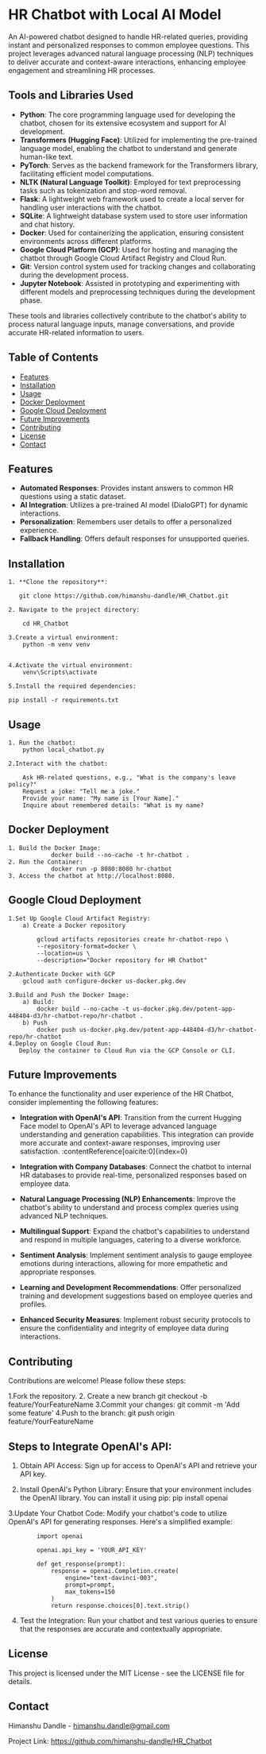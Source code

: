 # HR Chatbot with Local AI Model

An AI-powered chatbot designed to handle HR-related queries, providing instant and personalized responses to common employee questions. 
This project leverages advanced natural language processing (NLP) techniques to deliver accurate and context-aware interactions, enhancing employee engagement and streamlining HR processes.

## Tools and Libraries Used

- **Python**: The core programming language used for developing the chatbot, chosen for its extensive ecosystem and support for AI development.
- **Transformers (Hugging Face)**: Utilized for implementing the pre-trained language model, enabling the chatbot to understand and generate human-like text.
- **PyTorch**: Serves as the backend framework for the Transformers library, facilitating efficient model computations.
- **NLTK (Natural Language Toolkit)**: Employed for text preprocessing tasks such as tokenization and stop-word removal.
- **Flask**: A lightweight web framework used to create a local server for handling user interactions with the chatbot.
- **SQLite**: A lightweight database system used to store user information and chat history.
- **Docker**: Used for containerizing the application, ensuring consistent environments across different platforms.
- **Google Cloud Platform (GCP)**: Used for hosting and managing the chatbot through Google Cloud Artifact Registry and Cloud Run.
- **Git**: Version control system used for tracking changes and collaborating during the development process.
- **Jupyter Notebook**: Assisted in prototyping and experimenting with different models and preprocessing techniques during the development phase.

These tools and libraries collectively contribute to the chatbot's ability to process natural language inputs, manage conversations, and provide accurate HR-related information to users.


## Table of Contents

- [Features](#features)
- [Installation](#installation)
- [Usage](#usage)
- [Docker Deployment](#docker-deployment)
- [Google Cloud Deployment](#google-cloud-deployment)
- [Future Improvements](#future-improvements)
- [Contributing](#contributing)
- [License](#license)
- [Contact](#contact)


## Features

- **Automated Responses**: Provides instant answers to common HR questions using a static dataset.
- **AI Integration**: Utilizes a pre-trained AI model (DialoGPT) for dynamic interactions.
- **Personalization**: Remembers user details to offer a personalized experience.
- **Fallback Handling**: Offers default responses for unsupported queries.


## Installation

	1. **Clone the repository**:
	   
	   git clone https://github.com/himanshu-dandle/HR_Chatbot.git
	   
	2. Navigate to the project directory:

		cd HR_Chatbot
		
	3.Create a virtual environment:
		python -m venv venv
		

	4.Activate the virtual environment:
		venv\Scripts\activate

	5.Install the required dependencies:

	pip install -r requirements.txt
  

## Usage
	1. Run the chatbot:
		python local_chatbot.py
		
	2.Interact with the chatbot:

		Ask HR-related questions, e.g., "What is the company's leave policy?"
		Request a joke: "Tell me a joke."
		Provide your name: "My name is [Your Name]."
		Inquire about remembered details: "What is my name?
		
## Docker Deployment


	1. Build the Docker Image:
				docker build --no-cache -t hr-chatbot .
	2. Run the Container:
				docker run -p 8080:8080 hr-chatbot
	3. Access the chatbot at http://localhost:8080.

## Google Cloud Deployment

	1.Set Up Google Cloud Artifact Registry:
		a) Create a Docker repository
		
			gcloud artifacts repositories create hr-chatbot-repo \
			--repository-format=docker \
			--location=us \
			--description="Docker repository for HR Chatbot"
			
	2.Authenticate Docker with GCP
		gcloud auth configure-docker us-docker.pkg.dev
		
	3.Build and Push the Docker Image:
		a) Build:
			docker build --no-cache -t us-docker.pkg.dev/potent-app-448404-d3/hr-chatbot-repo/hr-chatbot .
		b) Push
			docker push us-docker.pkg.dev/potent-app-448404-d3/hr-chatbot-repo/hr-chatbot
	4.Deploy on Google Cloud Run:
	   Deploy the container to Cloud Run via the GCP Console or CLI.



## Future Improvements

To enhance the functionality and user experience of the HR Chatbot, consider implementing the following features:

- **Integration with OpenAI's API**: Transition from the current Hugging Face model to OpenAI's API to leverage advanced language understanding and generation capabilities.
 This integration can provide more accurate and context-aware responses, improving user satisfaction. :contentReference[oaicite:0]{index=0}

- **Integration with Company Databases**: Connect the chatbot to internal HR databases to provide real-time, personalized responses based on employee data.

- **Natural Language Processing (NLP) Enhancements**: Improve the chatbot's ability to understand and process complex queries using advanced NLP techniques.

- **Multilingual Support**: Expand the chatbot's capabilities to understand and respond in multiple languages, catering to a diverse workforce.

- **Sentiment Analysis**: Implement sentiment analysis to gauge employee emotions during interactions, allowing for more empathetic and appropriate responses.

- **Learning and Development Recommendations**: Offer personalized training and development suggestions based on employee queries and profiles.

- **Enhanced Security Measures**: Implement robust security protocols to ensure the confidentiality and integrity of employee data during interactions.

## Contributing

Contributions are welcome! Please follow these steps:

1.Fork the repository.
2. Create a new branch
	git checkout -b feature/YourFeatureName
3.Commit your changes:
	git commit -m 'Add some feature'
4.Push to the branch:
	git push origin feature/YourFeatureName


## Steps to Integrate OpenAI's API:

1. Obtain API Access: Sign up for access to OpenAI's API and retrieve your API key.

2. Install OpenAI's Python Library: Ensure that your environment includes the OpenAI library. You can install it using pip:
		pip install openai

3.Update Your Chatbot Code: Modify your chatbot's code to utilize OpenAI's API for generating responses. Here's a simplified example:


			import openai

			openai.api_key = 'YOUR_API_KEY'

			def get_response(prompt):
				response = openai.Completion.create(
					engine="text-davinci-003",
					prompt=prompt,
					max_tokens=150
				)
				return response.choices[0].text.strip()
4. Test the Integration: Run your chatbot and test various queries to ensure that the responses are accurate and contextually appropriate.


## License
This project is licensed under the MIT License - see the LICENSE file for details.

## Contact
Himanshu Dandle - himanshu.dandle@gmail.com

Project Link: https://github.com/himanshu-dandle/HR_Chatbot






